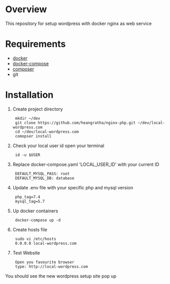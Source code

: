 # Overview
This repository for setup wordpress with docker nginx as web service

# Requirements

- [docker](https://docs.docker.com/install/)
- [docker-compose](https://docs.docker.com/compose/install/)
- [composer](https://getcomposer.org/doc/00-intro.md)
- git

# Installation

1. Create project directory

        mkdir ~/dev
        git clone https://github.com/heangratha/nginx-php.git ~/dev/local-wordpress.com
        cd ~/dev/local-wordpress.com
        comopser install

2. Check your local user id open your terminal

        id -u $USER

3. Replace docker-compose.yaml 'LOCAL_USER_ID' with your current ID

        DEFAULT_MYSQL_PASS: root
        DEFAULT_MYSQL_DB: database

4. Update .env file with your specific php and mysql version

        php_tag=7.4
        mysql_tag=5.7

5. Up docker containers

        docker-compose up -d

6. Create hosts file

        sudo vi /etc/hosts
        0.0.0.0 local-wordpress.com

7. Test Website

        Open you favourite browser
        type: http://local-wordpress.com

You should see the new wordpress setup site pop up
